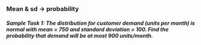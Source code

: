 ### Mean & sd &#8594; probability
#### **_Sample Task 1: The distribution for customer demand (units per month) is normal with mean = 750 and standard deviation = 100. Find the probability that demand will be at most 900 units/month._**
